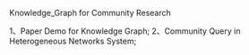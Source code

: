 Knowledge_Graph for Community Research

1、Paper Demo for Knowledge Graph;
2、Community Query in Heterogeneous Networks System;
